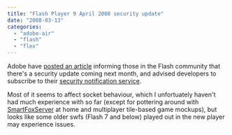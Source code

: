 ```yaml
---
title: "Flash Player 9 April 2008 security update"
date: "2008-03-13"
categories: 
  - "adobe-air"
  - "flash"
  - "flex"
---
```


Adobe have [posted an article](http://www.adobe.com/devnet/flashplayer/articles/flash_player9_security_update.html) informing those in the Flash community that there's a security update coming next month, and advised developers to subscribe to their [security notification service](http://www.adobe.com/cfusion/entitlement/index.cfm?e=szalert).

Most of it seems to affect socket behaviour, which I unfortuately haven't had much experience with so far (except for pottering around with [SmartFoxServer](http://www.smartfoxserver.com/) at home and multiplayer tile-based game mockups), but looks like some older swfs (Flash 7 and below) played out in the new player may experience issues.
